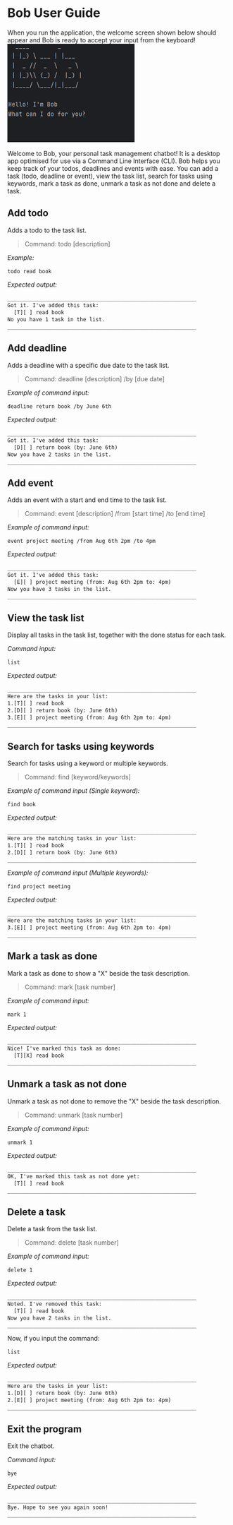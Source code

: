 # Bob User Guide

When you run the application, the welcome screen shown below should appear and Bob is ready to accept your input from
the keyboard!<br>
![Ui](images/Ui.png)

Welcome to Bob, your personal task management chatbot!
It is a desktop app optimised for use via a Command Line Interface (CLI).
Bob helps you keep track of your todos, deadlines and events with ease.
You can add a task (todo, deadline or event), view the task list, search for tasks using keywords, mark a task as done, 
unmark a task as not done and delete a task.

## Add todo
Adds a todo to the task list.

> Command: todo [description]

_Example:_ 
```
todo read book 
```

_Expected output:_
```
____________________________________________________________
Got it. I've added this task:
  [T][ ] read book
No you have 1 task in the list.
____________________________________________________________
```

## Add deadline
Adds a deadline with a specific due date to the task list.

> Command: deadline [description] /by [due date]

_Example of command input:_
```
deadline return book /by June 6th
```

_Expected output:_
```
____________________________________________________________
Got it. I've added this task:
  [D][ ] return book (by: June 6th)
Now you have 2 tasks in the list.
____________________________________________________________
```

## Add event
Adds an event with a start and end time to the task list.

> Command: event [description] /from [start time] /to [end time]

_Example of command input:_
```
event project meeting /from Aug 6th 2pm /to 4pm
```

_Expected output:_
```
____________________________________________________________
Got it. I've added this task:
  [E][ ] project meeting (from: Aug 6th 2pm to: 4pm)
Now you have 3 tasks in the list.
____________________________________________________________
```

## View the task list
Display all tasks in the task list, together with the done status for each task. 

_Command input:_ 
```
list
```

_Expected output:_
```
____________________________________________________________
Here are the tasks in your list:
1.[T][ ] read book
2.[D][ ] return book (by: June 6th)
3.[E][ ] project meeting (from: Aug 6th 2pm to: 4pm)
____________________________________________________________
```

## Search for tasks using keywords
Search for tasks using a keyword or multiple keywords.

> Command: find [keyword/keywords]

_Example of command input (Single keyword):_
```
find book
```

_Expected output:_
```
____________________________________________________________
Here are the matching tasks in your list:
1.[T][ ] read book
2.[D][ ] return book (by: June 6th)
____________________________________________________________
```

_Example of command input (Multiple keywords):_
```
find project meeting
```

_Expected output:_
```
____________________________________________________________
Here are the matching tasks in your list:
3.[E][ ] project meeting (from: Aug 6th 2pm to: 4pm)
____________________________________________________________
```

## Mark a task as done
Mark a task as done to show a "X" beside the task description.

> Command: mark [task number]

_Example of command input:_
```
mark 1
```

_Expected output:_
```
____________________________________________________________
Nice! I've marked this task as done:
  [T][X] read book
____________________________________________________________
```

## Unmark a task as not done
Unmark a task as not done to remove the "X" beside the task description.

> Command: unmark [task number]

_Example of command input:_
```
unmark 1
```

_Expected output:_
```
____________________________________________________________
OK, I've marked this task as not done yet:
  [T][ ] read book
____________________________________________________________
```

## Delete a task 
Delete a task from the task list.

> Command: delete [task number]

_Example of command input:_
```
delete 1
```

_Expected output:_
```
____________________________________________________________
Noted. I've removed this task:
  [T][ ] read book
Now you have 2 tasks in the list.
____________________________________________________________
```

Now, if you input the command:
```
list
```

_Expected output:_
```
____________________________________________________________
Here are the tasks in your list:
1.[D][ ] return book (by: June 6th)
2.[E][ ] project meeting (from: Aug 6th 2pm to: 4pm)
____________________________________________________________
```

## Exit the program
Exit the chatbot.

_Command input:_
```
bye
```

_Expected output:_
```
____________________________________________________________
Bye. Hope to see you again soon!
____________________________________________________________
```